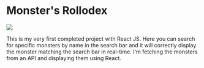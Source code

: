 # Monster's Rollodex

![](monsters_sample.gif)

This is my very first completed project with React JS. Here you can search for specific monsters by name in the search bar and it will correctly display the monster 
matching the search bar in real-time. I'm fetching the monsters from an API and displaying them using React.
